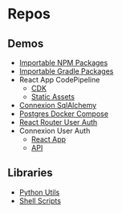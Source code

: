 # Repos

## Demos

- [Importable NPM Packages](https://github.com/rinkaaan/ImportableNpmPackagesDemo)
- [Importable Gradle Packages](https://github.com/rinkaaan/ImportableGradlePackagesDemo)
- React App CodePipeline
  - [CDK](https://github.com/rinkaaan/ReactAppCodePipelineDemoCDK)
  - [Static Assets](https://github.com/rinkaaan/ReactAppCodePipelineDemoStaticAssets)
- [Connexion SqlAlchemy](https://github.com/rinkaaan/ConnexionSqlAlchemyDemo)
- [Postgres Docker Compose](https://github.com/rinkaaan/PostgresDockerComposeDemo)
- [React Router User Auth](https://github.com/rinkaaan/ReactRouterUserAuthDemo)
- Connexion User Auth
  - [React App](https://github.com/rinkaaan/ConnexionUserAuthDemoReactApp)
  - [API](https://github.com/rinkaaan/ConnexionUserAuthDemoApi)

## Libraries

- [Python Utils](https://github.com/rinkaaan/PythonUtils)
- [Shell Scripts](https://github.com/rinkaaan/ShellScripts)